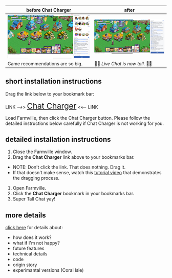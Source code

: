 | before Chat Charger | after |
| -------      | --------      |
|![tiny chat window](images/tiny_chat.png)|![tall chat window](images/tall_chat.png)|
|Game recommendations are so big.|💜🌸 _Live Chat is now tall._ 🌻💛|

## short installation instructions

Drag the link below to your bookmark bar:

LINK --&gt;&gt; <a style="font-size: 175%;" href="javascript:
(function() {
  var styleElement = document.createElement('style');
  document.head.appendChild(styleElement);
  var styleSheet = styleElement.sheet;
  styleSheet.insertRule(
    '._3ss {display: none;}'
  );
  styleSheet.insertRule(
    '.uiScrollableAreaWrap { max-height: 540px !important; }'
  );
  console.log('Chat Charger version 2.1 loaded. More at ChatCharger.org');
})();
"> Chat Charger</a> &lt;&lt;-- LINK

Load Farmville, then click the Chat Charger button.
Please follow the detailed instructions below carefully if
Chat Charger is not working for you.
<br>


## detailed installation instructions

1. Close the Farmville window.
1. Drag the **Chat Charger** link above to your bookmarks bar.
  * NOTE: Don't click the link. That does nothing. Drag it.
  * If that doesn't make sense, watch this [tutorial video](https://www.youtube.com/watch?v=-E6h7Z5fPlg) that demonstrates the dragging process.
1. Open Farmville.
1. Click the **Chat Charger** bookmark in your bookmarks bar.
1. Super Tall Chat yay!


## more details

[click here](details) for details about:
  * how does it work?
  * what if I'm not happy?
  * future features
  * technical details
  * code
  * origin story
  * experimantal versions (Coral Isle)
